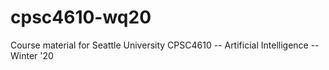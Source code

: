 # cpsc4610-wq20

Course material for Seattle University CPSC4610 -- Artificial Intelligence -- Winter '20
